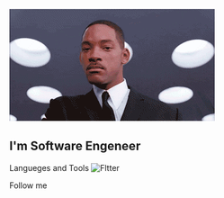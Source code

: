 ![Header](https://github.com/MaksimLisenkov/MaksimLisenkov/blob/main/assets/77b8476a.gif)

## I'm Software Engeneer

Langueges and Tools
![Fltter](https://img.shields.io/badge/any_text-you_like-blue)

Follow me